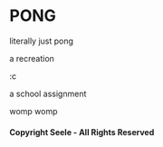 # PONG

literally just pong

a recreation








:c









a school assignment





womp womp














#### Copyright Seele - All Rights Reserved